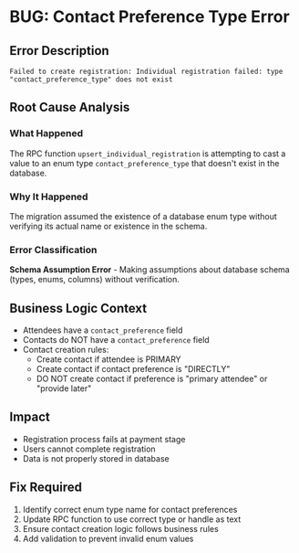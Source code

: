 # BUG: Contact Preference Type Error

## Error Description
```
Failed to create registration: Individual registration failed: type "contact_preference_type" does not exist
```

## Root Cause Analysis

### What Happened
The RPC function `upsert_individual_registration` is attempting to cast a value to an enum type `contact_preference_type` that doesn't exist in the database.

### Why It Happened
The migration assumed the existence of a database enum type without verifying its actual name or existence in the schema.

### Error Classification
**Schema Assumption Error** - Making assumptions about database schema (types, enums, columns) without verification.

## Business Logic Context
- Attendees have a `contact_preference` field
- Contacts do NOT have a `contact_preference` field
- Contact creation rules:
  - Create contact if attendee is PRIMARY
  - Create contact if contact preference is "DIRECTLY"
  - DO NOT create contact if preference is "primary attendee" or "provide later"

## Impact
- Registration process fails at payment stage
- Users cannot complete registration
- Data is not properly stored in database

## Fix Required
1. Identify correct enum type name for contact preferences
2. Update RPC function to use correct type or handle as text
3. Ensure contact creation logic follows business rules
4. Add validation to prevent invalid enum values